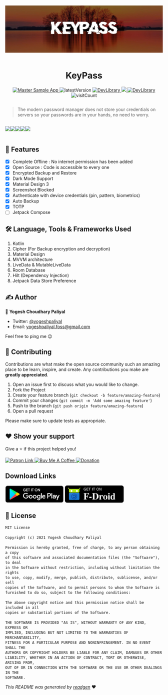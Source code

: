 ![](cover.jpeg)


<div style="display: inline-block"  align="center">
<h1>KeyPass</h1>
<p>
<a href="https://github.com/yogeshpaliyal/KeyPass/releases/download/latest-master/app-staging-debug.apk">
<img src="https://img.shields.io/badge/Master-master?color=7885FF&label=Sample%20App&logo=android&style=for-the-badge" alt="Master Sample App">
</a>
<img src="https://img.shields.io/github/v/release/yogeshpaliyal/KeyPass?style=for-the-badge" alt="latestVersion">
<a href="https://devlibrary.withgoogle.com/products/android/repos/yogeshpaliyal-KeyPass">
<img src="https://img.shields.io/badge/Part%20of-DevLibrary-9cf?color=4285F4&logoColor=4285F4&logo=google&style=for-the-badge" alt="DevLibrary">
</a>
<a href="https://f-droid.org/en/packages/com.yogeshpaliyal.keypass">
<img src="https://img.shields.io/f-droid/v/org.fdroid.fdroid" />
</a>
<a href="https://raw.githack.com/yogeshpaliyal/KeyPass/reports/ruler/productionRelease/report.html">
<img src="https://img.shields.io/badge/App%20Size-Report-9cf?color=f39c12&style=for-the-badge" alt="DevLibrary">
</a>
<img src="https://hits.seeyoufarm.com/api/count/incr/badge.svg?url=https%3A%2F%2Fgithub.com%2Fyogeshpaliyal%2FKeyPass&count_bg=%2379C83D&title_bg=%23555555&title=hits&style=for-the-badge%22" alt="visitCount">
</p>
</div>


> The modern password manager does not store your credentials on servers so your passwords are in your hands, no need to worry.


<div style="display: inline-block"  align="center">

<img src ="https://github.com/yogeshpaliyal/KeyPass/blob/master/fastlane/metadata/android/en-US/images/phoneScreenshots/1.png?raw=true" width="19%"/><img src ="https://github.com/yogeshpaliyal/KeyPass/blob/master/fastlane/metadata/android/en-US/images/phoneScreenshots/2.png?raw=true" width="19%"/><img src ="https://github.com/yogeshpaliyal/KeyPass/blob/master/fastlane/metadata/android/en-US/images/phoneScreenshots/3.png?raw=true" width="19%"/><img src ="https://github.com/yogeshpaliyal/KeyPass/blob/master/fastlane/metadata/android/en-US/images/phoneScreenshots/4.png?raw=true" width="19%"/><img src ="https://github.com/yogeshpaliyal/KeyPass/blob/master/fastlane/metadata/android/en-US/images/phoneScreenshots/5.png?raw=true" width="19%"/>
</div>


## 🤩 Features
- [x] Complete Offline : No internet permission has been added
- [x] Open Source : Code is accessible to every one
- [x] Encrypted Backup and Restore
- [x] Dark Mode Support
- [x] Material Design 3
- [x] Screenshot Blocked
- [x] Authenticate with device credentials (pin, pattern, biometrics)
- [x] Auto Backup
- [x] TOTP
- [ ] Jetpack Compose

## 🛠️ Language, Tools & Frameworks Used
1. Kotlin
2. Cipher (For Backup encryption and decryption)
3. Material Design
4. MVVM architecture
5. LiveData & MutableLiveData
6. Room Database
7. Hilt (Dependency Injection)
8. Jetpack Data Store Preference

## ✍️ Author

👤 **Yogesh Choudhary Paliyal**

* Twitter: <a href="https://twitter.com/yogeshpaliyal" target="_blank">@yogeshpaliyal</a>
* Email: yogeshpaliyal.foss@gmail.com

Feel free to ping me 😉

## 🤝 Contributing

Contributions are what make the open source community such an amazing place to be learn, inspire, and create. Any
contributions you make are **greatly appreciated**.

1. Open an issue first to discuss what you would like to change.
1. Fork the Project
1. Create your feature branch (`git checkout -b feature/amazing-feature`)
1. Commit your changes (`git commit -m 'Add some amazing feature'`)
1. Push to the branch (`git push origin feature/amazing-feature`)
1. Open a pull request

Please make sure to update tests as appropriate.

## ❤ Show your support

Give a ⭐️ if this project helped you!

<a href="https://www.patreon.com/yogeshpaliyal">
  <img alt="Patron Link" src="https://c5.patreon.com/external/logo/become_a_patron_button@2x.png" width="160"/>
</a>

<a href="https://www.buymeacoffee.com/yogeshpaliyal" target="_blank">
    <img src="https://cdn.buymeacoffee.com/buttons/v2/default-yellow.png" alt="Buy Me A Coffee" width="160">
</a>

<a href="https://www.paypal.me/yogeshpaliyal" target="_blank">
    <img src="https://www.paypalobjects.com/en_US/i/btn/btn_donateCC_LG.gif" alt="Donation" width="160">
</a>

## Download Links
<a href='https://play.google.com/store/apps/details?id=com.yogeshpaliyal.keypass'><img align='center' height='55' src='./icons/google_play_badge.png'></a>
<a href='https://f-droid.org/en/packages/com.yogeshpaliyal.keypass/'><img align='center' alt='Get it on F-Droid' src='./icons/fdroid_badge.png' height="55"/></a>

## 📝 License

```
MIT License

Copyright (c) 2021 Yogesh Choudhary Paliyal

Permission is hereby granted, free of charge, to any person obtaining a copy
of this software and associated documentation files (the "Software"), to deal
in the Software without restriction, including without limitation the rights
to use, copy, modify, merge, publish, distribute, sublicense, and/or sell
copies of the Software, and to permit persons to whom the Software is
furnished to do so, subject to the following conditions:

The above copyright notice and this permission notice shall be included in all
copies or substantial portions of the Software.

THE SOFTWARE IS PROVIDED "AS IS", WITHOUT WARRANTY OF ANY KIND, EXPRESS OR
IMPLIED, INCLUDING BUT NOT LIMITED TO THE WARRANTIES OF MERCHANTABILITY,
FITNESS FOR A PARTICULAR PURPOSE AND NONINFRINGEMENT. IN NO EVENT SHALL THE
AUTHORS OR COPYRIGHT HOLDERS BE LIABLE FOR ANY CLAIM, DAMAGES OR OTHER
LIABILITY, WHETHER IN AN ACTION OF CONTRACT, TORT OR OTHERWISE, ARISING FROM,
OUT OF OR IN CONNECTION WITH THE SOFTWARE OR THE USE OR OTHER DEALINGS IN THE
SOFTWARE.
```

_This README was generated by [readgen](https://github.com/theapache64/readgen)_ ❤
